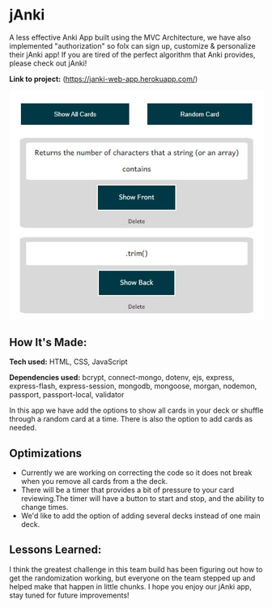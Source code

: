 # jAnki
A less effective Anki App built using the MVC Architecture, we have also implemented "authorization" so folx can sign up, customize & personalize their jAnki app! If you are tired of the perfect algorithm that Anki provides, please check out jAnki!

**Link to project:** (https://janki-web-app.herokuapp.com/)

![alt tag](/public/images/allCards.png)

## How It's Made:

**Tech used:** HTML, CSS, JavaScript

**Dependencies used:** bcrypt, connect-mongo, dotenv, ejs, express, express-flash, express-session, mongodb, mongoose, morgan, nodemon, passport, passport-local, validator

In this app we have add the options to show all cards in your deck or shuffle through a random card at a time. There is also the option to add cards as needed.

## Optimizations

- Currently we are working on correcting the code so it does not break when you remove all cards from a the deck. 
- There will be a timer that provides a bit of pressure to your card reviewing.The timer will have a button to start and stop, and the ability to change times. 
- We'd like to add the option of adding several decks instead of one main deck. 

## Lessons Learned:

I think the greatest challenge in this team build has been figuring out how to get the randomization working, but everyone on the team stepped up and helped make that happen in little chunks. I hope you enjoy our jAnki app, stay tuned for future improvements!